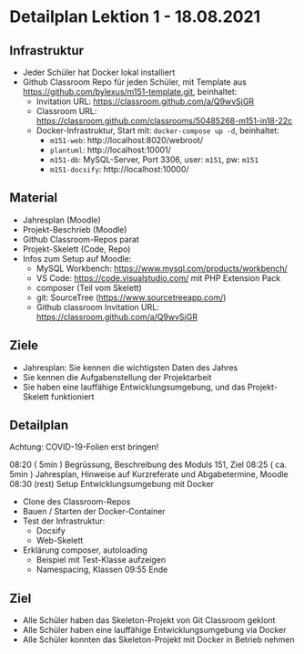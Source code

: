 Detailplan Lektion 1 - 18.08.2021
===========================================

Infrastruktur
---------------

* Jeder Schüler hat Docker lokal installiert
* Github Classroom Repo für jeden Schüler, mit Template aus https://github.com/bylexus/m151-template.git, beinhaltet:
  * Invitation URL: https://classroom.github.com/a/Q9wvSjGR
  * Classroom URL: https://classroom.github.com/classrooms/50485268-m151-in18-22c
  * Docker-Infrastruktur, Start mit: `docker-compose up -d`, beinhaltet:
    * `m151-web`: http://localhost:8020/webroot/
    * `plantuml`: http://localhost:10001/
    * `m151-db`: MySQL-Server, Port 3306, user: `m151`, pw: `m151`
    * `m151-docsify`: http://localhost:10000/


Material
--------

* Jahresplan (Moodle)
* Projekt-Beschrieb (Moodle)
* Github Classroom-Repos parat
* Projekt-Skelett (Code, Repo)
* Infos zum Setup auf Moodle:
  * MySQL Workbench: https://www.mysql.com/products/workbench/
  * VS Code: https://code.visualstudio.com/ mit PHP Extension Pack
  * composer (Teil vom Skelett)
  * git: SourceTree (https://www.sourcetreeapp.com/)
  * Github classroom Invitation URL: https://classroom.github.com/a/Q9wvSjGR

Ziele
-----

* Jahresplan: Sie kennen die wichtigsten Daten des Jahres
* Sie kennen die Aufgabenstellung der Projektarbeit
* Sie haben eine lauffähige Entwicklungsumgebung, und das Projekt-Skelett funktioniert

Detailplan
----------

Achtung: COVID-19-Folien erst bringen!

08:20 ( 5min )      Begrüssung, Beschreibung des Moduls 151, Ziel
08:25 ( ca. 5min )  Jahresplan, Hinweise auf Kurzreferate und Abgabetermine, Moodle
08:30 (rest)        Setup Entwicklungsumgebung mit Docker
  * Clone des Classroom-Repos
  * Bauen / Starten der Docker-Container
  * Test der Infrastruktur:
    * Docsify
    * Web-Skelett
  * Erklärung composer, autoloading
    * Beispiel mit Test-Klasse aufzeigen
    * Namespacing, Klassen
09:55 Ende

Ziel
----

- Alle Schüler haben das Skeleton-Projekt von Git Classroom geklont
- Alle Schüler haben eine lauffähige Entwicklungsumgebung via Docker
- Alle Schüler konnten das Skeleton-Projekt mit Docker in Betrieb nehmen
